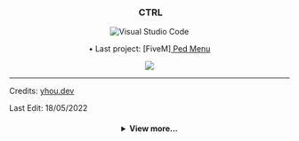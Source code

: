 <div align="center">
<h3>&nbsp;CTRL</h3>

![Visual Studio Code](https://img.shields.io/badge/-Visual%20Studio%20Code-333333?style=flat&logo=visual-studio-code&logoColor=007ACC)

<div align="center"> • Last project: [FiveM]<a href="https://github.com/yhoudev"> Ped Menu</a></div> 
</p>
<img align="center" src="https://thumbs.gfycat.com/BoringOptimisticGoldenmantledgroundsquirrel-size_restricted.gif">
  </a></div>



<body>
</p>
 
------

</p>
<div>Credits: <a href="https://discord.gg/AMwncqP2">yhou.dev </a></div> 
</p>
<div>Last Edit: 18/05/2022</div>

<h4 align="center">
  <details>
<summary>View more...</summary>
  </p>
  <div>...</div>
  <div>...</div>
  <div>...</div>
  <div>...</div>
  <div>...</div>
  <div>...</div>
  <div>...</div>
  <div>...</div>
  <div>...</div>
  <div>...</div>
  <div>...</div>
  <div>...</div>
  <div>...</div>
  <div>...</div>
  <div>...</div>  
  <div>...</div>
  <div>...</div>
  <div>...</div>
  <div>...</div>
  <div>...</div>

